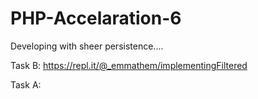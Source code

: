 # PHP-Accelaration-6
Developing with sheer persistence....

Task B: https://repl.it/@_emmathem/implementingFiltered

Task A: 
